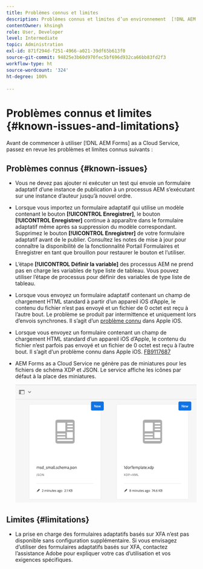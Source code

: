 ```yaml
---
title: Problèmes connus et limites
description: Problèmes connus et limites d’un environnement  [!DNL AEM Forms] as a Cloud Service
contentOwner: khsingh
role: User, Developer
level: Intermediate
topic: Administration
exl-id: 871f294d-f251-4966-a021-39df65b613f0
source-git-commit: 94825e3b60d970fec5bf696d932ca66bb83fd2f3
workflow-type: ht
source-wordcount: '324'
ht-degree: 100%

---
```


# Problèmes connus et limites {#known-issues-and-limitations}

Avant de commencer à utiliser [!DNL AEM Forms] as a Cloud Service, passez en revue les problèmes et limites connus suivants :

## Problèmes connus {#known-issues}

* Vous ne devez pas ajouter ni exécuter un test qui envoie un formulaire adaptatif d’une instance de publication à un processus AEM s’exécutant sur une instance d’auteur jusqu’à nouvel ordre.

* Lorsque vous importez un formulaire adaptatif qui utilise un modèle contenant le bouton **[!UICONTROL Enregistrer]**, le bouton **[!UICONTROL Enregistrer]** continue à apparaître dans le formulaire adaptatif même après sa suppression du modèle correspondant. Supprimez le bouton **[!UICONTROL Enregistrer]** de votre formulaire adaptatif avant de le publier. Consultez les notes de mise à jour pour connaître la disponibilité de la fonctionnalité Portail Formulaires et Enregistrer en tant que brouillon pour restaurer le bouton et l’utiliser.

* L’étape **[!UICONTROL Définir la variable]** des processus AEM ne prend pas en charge les variables de type liste de tableau. Vous pouvez utiliser l’étape de processus pour définir des variables de type liste de tableau.

* Lorsque vous envoyez un formulaire adaptatif contenant un champ de chargement HTML standard à partir d’un appareil iOS d’Apple, le contenu du fichier n’est pas envoyé et un fichier de 0 octet est reçu à l’autre bout. Le problème se produit par intermittence et uniquement lors d’envois synchrones. Il s’agit d’un [problème connu](https://feedbackassistant.apple.com/feedback/9117687) dans Apple iOS.

* Lorsque vous envoyez un formulaire contenant un champ de chargement HTML standard d’un appareil iOS d’Apple, le contenu du fichier n’est parfois pas envoyé et un fichier de 0 octet est reçu à l’autre bout. Il s’agit d’un problème connu dans Apple iOS. [FB9117687](https://feedbackassistant.apple.com/feedback/9117687)

* AEM Forms as a Cloud Service ne génère pas de miniatures pour les fichiers de schéma XDP et JSON. Le service affiche les icônes par défaut à la place des miniatures.

   ![Problème connu de la miniature Forms](/help/forms/assets/forms-tumbnail-known-issue.png)


## Limites {#limitations}

* La prise en charge des formulaires adaptatifs basés sur XFA n’est pas disponible sans configuration supplémentaire. Si vous envisagez d’utiliser des formulaires adaptatifs basés sur XFA, contactez l’assistance Adobe pour expliquer votre cas d’utilisation et vos exigences spécifiques.

